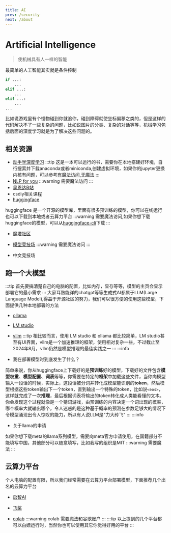 ```yaml
---
title: AI
prev: /security
next: /about
---
```

# Artificial Intelligence
> 使机械具有人一样的智能

最简单的人工智能其实就是条件控制
```python
if ...:
    ...
elif ...:
    ...
elif ...:
    ...
...
```
比如说游戏里有个怪物碰到你就追你，碰到障碍就使坐标偏移之类的，但是这样的代码解决不了一些复杂的问题，比如说图片的分类、复杂的对话等等，机械学习包括后面的深度学习就是为了解决这些问题的。

## 相关资源
- [动手学深度学习](https://zh.d2l.ai/)
:::tip
这是一本可以运行的书，需要你在本地搭建好环境，自行搜索并下载anaconda或者miniconda,创建虚拟环境，如果你的jupyter更换内核有问题，可以参考[有魔法访问](https://medium.com/@sairampillai/how-to-add-your-conda-environment-to-your-jupyter-notebook-in-just-3-steps-6b0d44bf7ade),[无魔法](https://stackoverflow.com/questions/39604271/conda-environments-not-showing-up-in-jupyter-notebook)
:::
- [NLP for you](https://lena-voita.github.io/nlp_course.html)
:::warning
需要魔法访问
:::
- [吴恩达B站](https://www.bilibili.com/video/BV1FT4y1E74V/?vd_source=7aa5d5e2ccdd8646589b9266487f6683)
- csdiy相关课程
- [huggingface](https://huggingface.co/)

huggingface 是一个开源的模型库，里面有很多预训练的模型，你可以在线运行也可以下载到本地或者云算力平台
:::warning
需要魔法访问,如果你想下载huggingface的模型，可以从[huggingface-cli](https://hf-mirror.com/)下载
:::
- [魔塔社区](https://www.modelscope.cn/home)

- [模型竞技场](https://chat.lmsys.org/)
:::warning
需要魔法访问
:::
- 中文竞技场
## 跑一个大模型
:::tip
首先要搞清楚自己的电脑的配置，比如内存，显存等等，模型的主页会显示部署它的最小需求
:::
大家耳熟能详的chatgpt等等生成式AI都属于LLM(Large Language Model),得益于开源社区的努力，我们可以很方便的使用这些模型，下面提供几种本地部署的方法
- [ollama](https://ollama.com/)

- [LM studio](https://lmstudio.ai/)

- [vllm](https://docs.vllm.ai/en/latest/index.html)
:::tip
相比较而言，使用 LM studio 和 ollama 都比较简单，LM studio甚至有UI界面，vllm是一个加速推理的框架，使用相对复杂一些，不过截止至2024年8月，vllm仍然是模型推理的最佳实践之一
:::
:::info
* 我在部署模型时到底发生了什么？

简单来说，你从huggingface上下载好的是**预训练**好的模型，下载好的文件包含**模型权重**、**模型配置**、**词表**等等，你需要在特定的**框架**中加载这些文件，当你向模型输入一段话的时候，实际上，这段话被分词并转化成模型能识别的**token**，然后模型根据这些token输出下一个token，直到输出一个特殊的token，比如说`<eos>`，这样就完成了一次**推理**，最后根据词表将输出的token转化成人类能看懂的文本。你会发现这个过程就像是一个猜词游戏，由预训练的内容决定一个词出现的概率，哪个概率大就输出哪个，令人迷惑的是这种基于概率的预测在参数足够大的情况下令模型涌现出令人惊叹的能力，所以有人说LLM是"力大砖飞"
:::
:::info
* 关于llama的申请

如果你想下载meta的llama系列模型，需要向meta官方申请使用，在国籍部分不能填写中国，其他部分可以随意填写，比如我写的组织是MIT
:::warning
需要魔法
:::
## 云算力平台
个人电脑的配置有限，所以我们经常需要在云算力平台部署模型，下面推荐几个出名的云算力平台
* [启智AI](https://openi.pcl.ac.cn/)

* [飞桨](https://aistudio.baidu.com/index)

* [colab](https://colab.research.google.com/)
:::warning
colab 需要魔法和谷歌账户
:::
:::tip
以上提到的几个平台都可以白嫖运行时，当然你也可以使用其它你觉得好用的平台
:::
